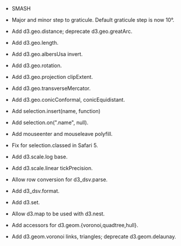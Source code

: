 * SMASH

* Major and minor step to graticule. Default graticule step is now 10°.
* Add d3.geo.distance; deprecate d3.geo.greatArc.
* Add d3.geo.length.
* Add d3.geo.albersUsa invert.
* Add d3.geo.rotation.
* Add d3.geo.projection clipExtent.
* Add d3.geo.transverseMercator.
* Add d3.geo.conicConformal, conicEquidistant.

* Add selection.insert(name, function)
* Add selection.on(".name", null).
* Add mouseenter and mouseleave polyfill.
* Fix for selection.classed in Safari 5.

* Add d3.scale.log base.
* Add d3.scale.linear tickPrecision.
* Allow row conversion for d3_dsv.parse.
* Add d3_dsv.format.
* Add d3.set.
* Allow d3.map to be used with d3.nest.

* Add accessors for d3.geom.{voronoi,quadtree,hull}.
* Add d3.geom.voronoi links, triangles; deprecate d3.geom.delaunay.

